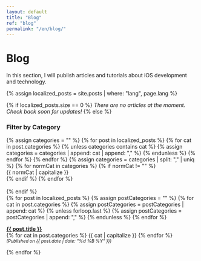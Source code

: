 ```yaml
---
layout: default
title: "Blog"
ref: "blog"
permalink: "/en/blog/"
---
```

# Blog  

In this section, I will publish articles and tutorials about iOS development and technology.

{% assign localized_posts = site.posts | where: "lang", page.lang %}

{% if localized_posts.size == 0 %}
_There are no articles at the moment. Check back soon for updates!_
{% else %}
<div id="category-filters">
  <h3>Filter by Category</h3>
  <div class="tiles-container">
    {% assign categories = "" %}
    {% for post in localized_posts %}
      {% for cat in post.categories %}
        {% unless categories contains cat %}
          {% assign categories = categories | append: cat | append: "," %}
        {% endunless %}
      {% endfor %}
    {% endfor %}
    {% assign categories = categories | split: "," | uniq %}
    {% for normCat in categories %}
      {% if normCat != "" %}
        <div class="filter-tile" data-value="{{ normCat }}">
          {{ normCat | capitalize }}
        </div>
      {% endif %}
    {% endfor %}
  </div>
</div>
<br>
{% endif %}


<div id="posts-list">
  {% for post in localized_posts %}
    {% assign postCategories = "" %}
    {% for cat in post.categories %}
      {% assign postCategories = postCategories | append: cat %}
      {% unless forloop.last %}
        {% assign postCategories = postCategories | append: "," %}
      {% endunless %}
    {% endfor %}
    <p>
    <div class="post-item" data-categories="{{ postCategories }}">
        <strong><a href="{{ post.url | relative_url }}">{{ post.title }}</a></strong>
      <div class="post-categories">
        {% for cat in post.categories %}
          <span class="category-tile">{{ cat | capitalize }}</span>
        {% endfor %}
      </div>
      <small class="post-date"><i>(Published on {{ post.date | date: "%d %B %Y" }})</i></small>
    </div>
    </p>
  {% endfor %}
</div>